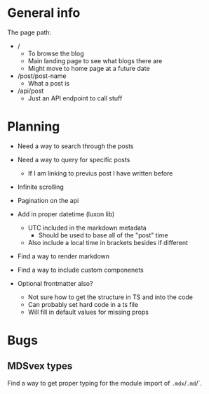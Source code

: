 # General info

The page path:
- /
  - To browse the blog
  - Main landing page to see what blogs there are
  - Might move to home page at a future date
- /post/post-name
  - What a post is
- /api/post
  - Just an API endpoint to call stuff

# Planning
- Need a way to search through the posts
- Need a way to query for specific posts
  - If I am linking to previus post I have written before
- Infinite scrolling
- Pagination on the api
- Add in proper datetime (luxon lib)
  - UTC included in the markdown metadata
    - Should be used to base all of the "post" time
  - Also include a local time in brackets besides if different
- Find a way to render markdown
- Find a way to include custom componenets

- Optional frontmatter also?
  - Not sure how to get the structure in TS and into the code
  - Can probably set hard code in a ts file
  - Will fill in default values for missing props

# Bugs

## MDSvex types
Find a way to get proper typing for the module import of `.mdx`/`.md`/`.
